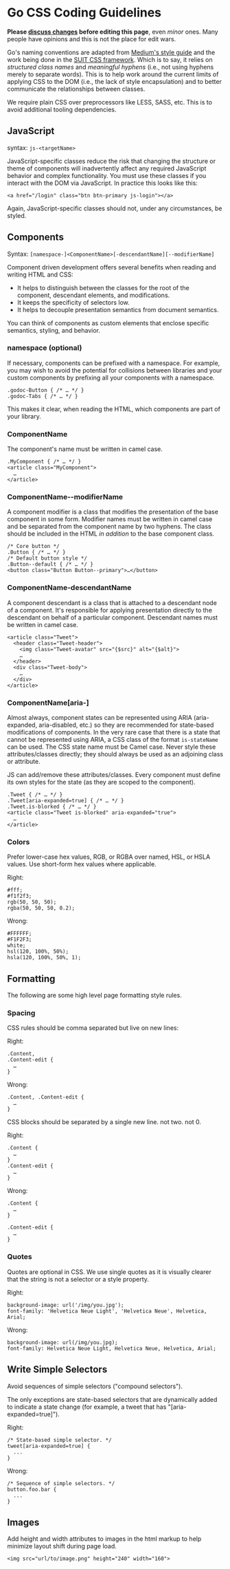 # Go CSS Coding Guidelines

**Please [discuss changes](https://golang.org/issue/new?title=wiki%3A+CSSStyleGuide+change&body=&labels=Documentation) before editing this page**, even _minor_ ones. Many people have opinions and this is not the place for edit wars.

Go's naming conventions are adapted from [Medium's style guide](https://gist.github.com/fat/a47b882eb5f84293c4ed#javascript) and the work being done in the [SUIT CSS framework](https://github.com/suitcss/suit/blob/master/doc/naming-conventions.md). Which is to say, it relies on _structured class names_ and _meaningful hyphens_ (i.e., not using hyphens merely to separate words). This is to help work around the current limits of applying CSS to the DOM (i.e., the lack of style encapsulation) and to better communicate the relationships between classes.

We require plain CSS over preprocessors like LESS, SASS, etc. This is to avoid additional tooling dependencies.

## JavaScript

syntax: `js-<targetName>`

JavaScript-specific classes reduce the risk that changing the structure or theme of components will inadvertently affect any required JavaScript behavior and complex functionality. You must use these classes if you interact with the DOM via JavaScript. In practice this looks like this:

```
<a href="/login" class="btn btn-primary js-login"></a>
```

Again, JavaScript-specific classes should not, under any circumstances, be styled.

##  Components

Syntax: `[namespace-]<ComponentName>[-descendantName][--modifierName]`

Component driven development offers several benefits when reading and writing HTML and CSS:

*   It helps to distinguish between the classes for the root of the component, descendant elements, and modifications.
*   It keeps the specificity of selectors low.
*   It helps to decouple presentation semantics from document semantics.

You can think of components as custom elements that enclose specific semantics, styling, and behavior.

###  namespace (optional)

If necessary, components can be prefixed with a namespace. For example, you may wish to avoid the potential for collisions between libraries and your custom components by prefixing all your components with a namespace.

```
.godoc-Button { /* … */ }
.godoc-Tabs { /* … */ }
```

This makes it clear, when reading the HTML, which components are part of your library.

### ComponentName

The component's name must be written in camel case.

```
.MyComponent { /* … */ }
<article class="MyComponent">
  …
</article>
```

### ComponentName--modifierName

A component modifier is a class that modifies the presentation of the base component in some form. Modifier names must be written in camel case and be separated from the component name by two hyphens. The class should be included in the HTML _in addition_ to the base component class.

```
/* Core button */
.Button { /* … */ }
/* Default button style */
.Button--default { /* … */ }
<button class="Button Button--primary">…</button>
```

### ComponentName-descendantName

A component descendant is a class that is attached to a descendant node of a component. It's responsible for applying presentation directly to the descendant on behalf of a particular component. Descendant names must be written in camel case.

```
<article class="Tweet">
  <header class="Tweet-header">
    <img class="Tweet-avatar" src="{$src}" alt="{$alt}">
    …
  </header>
  <div class="Tweet-body">
    …
  </div>
</article>
```

### ComponentName[aria-<state of component>]

Almost always, component states can be represented using ARIA (aria-expanded, aria-disabled, etc.) so they are recommended for state-based modifications of components. In the very rare case that there is a state that cannot be represented using ARIA, a CSS class of the format `is-stateName` can be used. The CSS state name must be Camel case. Never style these attributes/classes directly; they should always be used as an adjoining class or attribute.

JS can add/remove these attributes/classes. Every component must define its own styles for the state (as they are scoped to the component).

```
.Tweet { /* … */ }
.Tweet[aria-expanded=true] { /* … */ }
.Tweet.is-blorked { /* … */ }
<article class="Tweet is-blorked" aria-expanded="true">
  …
</article>
```

### Colors

Prefer lower-case hex values, RGB, or RGBA over named, HSL, or HSLA values. Use short-form hex values where applicable.

Right:

```
#fff;
#f1f2f3;
rgb(50, 50, 50);
rgba(50, 50, 50, 0.2);
```

Wrong:

```
#FFFFFF;
#F1F2F3;
white;
hsl(120, 100%, 50%);
hsla(120, 100%, 50%, 1);
```

## Formatting

The following are some high level page formatting style rules.

### Spacing

CSS rules should be comma separated but live on new lines:

Right:

```
.Content,
.Content-edit {
  …
}
```

Wrong:

```
.Content, .Content-edit {
  …
}
```

CSS blocks should be separated by a single new line. not two. not 0.

Right:

```
.Content {
  …
}
.Content-edit {
  …
}
```

Wrong:

```
.Content {
  …
}

.Content-edit {
  …
}
```

### Quotes

Quotes are optional in CSS. We use single quotes as it is visually clearer that the string is not a selector or a style property.

Right:

```
background-image: url('/img/you.jpg');
font-family: 'Helvetica Neue Light', 'Helvetica Neue', Helvetica, Arial;
```


Wrong:

```
background-image: url(/img/you.jpg);
font-family: Helvetica Neue Light, Helvetica Neue, Helvetica, Arial;
```

## Write Simple Selectors

Avoid sequences of simple selectors ("compound selectors").

The only exceptions are state-based selectors that are dynamically added to indicate a state change (for example, a tweet that has "[aria-expanded=true]").

Right:

```
/* State-based simple selector. */
tweet[aria-expanded=true] {
  ...
}
```

Wrong:

```
/* Sequence of simple selectors. */
button.foo.bar {
  ...
}
```

## Images

Add height and width attributes to images in the html markup to help minimize layout shift during page load.

```
<img src="url/to/image.png" height="240" width="160">
```
